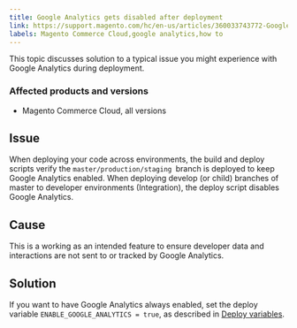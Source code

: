 ```yaml
---
title: Google Analytics gets disabled after deployment
link: https://support.magento.com/hc/en-us/articles/360033743772-Google-Analytics-gets-disabled-after-deployment
labels: Magento Commerce Cloud,google analytics,how to
---
```


<p>This topic discusses solution to a typical issue you might experience with Google Analytics during deployment.</p>
<h3>Affected products and versions</h3>
<ul>
<li>Magento Commerce Cloud, all versions</li>
</ul>
<h2>Issue</h2>
<p>When deploying your code across environments, the build and deploy scripts verify the <code>master/production/staging </code>branch is deployed to keep Google Analytics enabled. When deploying develop (or child) branches of master to developer environments (Integration), the deploy script disables Google Analytics.</p>
<h2>Cause</h2>
<p>This is a working as an intended feature to ensure developer data and interactions are not sent to or tracked by Google Analytics.</p>
<h2>Solution</h2>
<p>If you want to have Google Analytics always enabled, set the deploy variable <code>ENABLE_GOOGLE_ANALYTICS = true</code>, as described in <a href="https://devdocs.magento.com/guides/v2.3/cloud/env/variables-deploy.html#enable_google_analytics">Deploy variables</a>. </p>
<p> </p>
<p> </p>